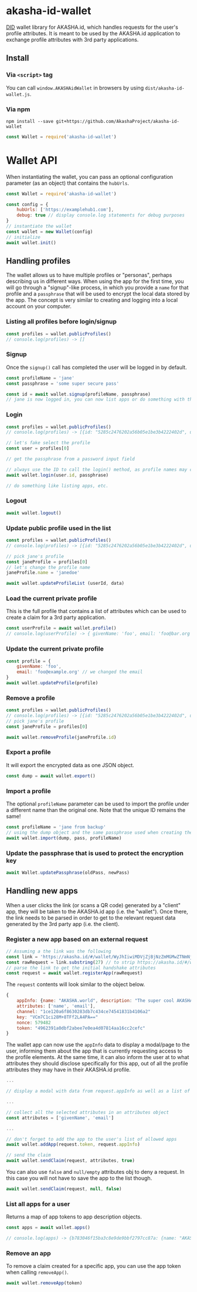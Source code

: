 # akasha-id-wallet
[DID](https://w3c-ccg.github.io/did-spec/) wallet library for AKASHA.id, which handles requests
for the user's profile attributes. It is meant to be used by the AKASHA.id application to
exchange profile attributes with 3rd party applications.

## Install

### Via `<script>` tag

You can call `window.AKASHAidWallet` in browsers by using `dist/akasha-id-wallet.js`.

### Via npm

`npm install --save git+https://github.com/AkashaProject/akasha-id-wallet`

```js
const Wallet = require('akasha-id-wallet')
```

# Wallet API

When instantiating the wallet, you can pass an optional configuration parameter (as an object)
that contains the `hubUrls`.

```js
const Wallet = require('akasha-id-wallet')

const config = {
    hubUrls: ['https://examplehub1.com'],
    debug: true // display console.log statements for debug purposes
}
// instantiate the wallet
const wallet = new Wallet(config)
// initialize
await wallet.init()
```

## Handling profiles

The wallet allows us to have multiple profiles or "personas", perhaps describing us in different ways. When using the app for the first time, you will go through a "signup"-like process, in which you provide a `name` for that profile and a `passphrase` that will be used to encrypt the local data stored by the app. The concept is very similar to creating and logging into a local account on your computer.

### Listing all profiles before login/signup

```js
const profiles = wallet.publicProfiles()
// console.log(profiles) -> []
```

### Signup

Once the `signup()` call has completed the user will be logged in by default. 

```js
const profileName = 'jane'
const passphrase = 'some super secure pass'

const id = await wallet.signup(profileName, passphrase)
// jane is now logged in, you can now list apps or do something with the profile ID
```

### Login

```js
const profiles = wallet.publicProfiles()
// console.log(profiles) -> [{id: "5285c2476202a56b05e1be3b4222402d", user: "test", picture: "https://example.org/jane.jpg"}]

// let's fake select the profile
const user = profiles[0]

// get the passphrase from a password input field

// always use the ID to call the login() method, as profile names may change in the future
await wallet.login(user.id, passphrase)

// do something like listing apps, etc.
```

### Logout

```js
await wallet.logout()
```

### Update public profile used in the list

```js
const profiles = wallet.publicProfiles()
// console.log(profiles) -> [{id: "5285c2476202a56b05e1be3b4222402d", user: "test", picture: "https://example.org/jane.jpg"}]

// pick jane's profile
const janeProfile = profiles[0]
// let's change the profile name
janeProfile.name = 'janedoe'

await wallet.updateProfileList (userId, data)
```

### Load the current private profile

This is the full profile that contains a list of attributes which can be used to create a claim
for a 3rd party application.

```js
const userProfile = await wallet.profile()
// console.log(userProfile) -> { givenName: 'foo', email: 'foo@bar.org' }
```

### Update the current private profile

```js
const profile = {
    givenName: 'foo',
    email: 'foo@example.org' // we changed the email
}
await wallet.updateProfile(profile)
```

### Remove a profile

```js
const profiles = wallet.publicProfiles()
// console.log(profiles) -> [{id: "5285c2476202a56b05e1be3b4222402d", user: "test", picture: "https://example.org/jane.jpg"}]
// pick jane's profile
const janeProfile = profiles[0]

await wallet.removeProfile(janeProfile.id)
```

### Export a profile

It will export the encrypted data as one JSON object.

```js
const dump = await wallet.export()
```

### Import a profile

The optional `profileName` parameter can be used to import the profile under a different
name than the original one. Note that the unique ID remains the same!

```js
const profileName = 'jane from backup'
// using the dump object and the same passphrase used when creating the profile above
await wallet.import(dump, pass, profileName)
```

### Update the passphrase that is used to protect the encryption key

```js
await Wallet.updatePassphrase(oldPass, newPass)
```


## Handling new apps

When a user clicks the link (or scans a QR code) generated by a "client" app, they will be taken to the AKASHA.id app (i.e. the "wallet"). Once there, the link needs to be parsed in order to get to the relevant request data generated by the 3rd party app (i.e. the client).


### Register a new app based on an external request

```js
// Assuming a the link was the following
const link = 'https://akasha.id/#/wallet/WyJhIiwiMDVjZjBjNzZmMGMwZTNmNjUwODVhYTA1YmZmODFkMGI3MmI1M2VmOSIsIkVEZUJLekpwUkoyeVhUVnVncFRTQ2c9PSIsMTY4NzQ2NF0='
const rawRequest = link.substring(27) // to strip https://akasha.id/#/wallet/
// parse the link to get the initial handshake attributes
const request = await wallet.registerApp(rawRequest)
```

The `request` contents will look similar to the object below.

```js
{
    appInfo: {name: "AKASHA.world", description: "The super cool AKASHA World app!", icon: "https://app.akasha.world/icon.png", url: "https://app.akasha.world"},
    attributes: ['name', 'email'],
    channel: "1ce120a6f8630283db7c434ce74541831b4106a2"
    key: "VCm7C1ci28M+8TFf2LA4PA=="
    nonce: 579482
    token: "4962391a0dbf2abee7e0ea4d07814aa16cc2cefc"
}
```

The wallet app can now use the `appInfo` data to display a modal/page to the user, informing them about the app that is currently requesting access to the profile elements. At the same time, it
can also inform the user at to what attributes they should disclose specifically for this app,
out of all the profile attributes they may have in their AKASHA.id profile.

```js
...

// display a modal with data from request.appInfo as well as a list of attributes

...

// collect all the selected attributes in an attributes object
const attributes = ['givenName', 'email']

...

// don't forget to add the app to the user's list of allowed apps
await wallet.addApp(request.token, request.appInfo)

// send the claim
await wallet.sendClaim(request, attributes, true) 
```

You can also use `false` and `null/empty` attributes obj to deny a request. In this case you will
not have to save the app to the list though.

```js
await wallet.sendClaim(request, null, false)
```

### List all apps for a user

Returns a map of app tokens to app description objects.

```js
const apps = await wallet.apps()

// console.log(apps) -> {b783046f15ba3c8e9de9bbf2797cc87a: {name: "AKASHA.world", description: "The super cool AKASHA World app!", icon: "https://app.akasha.world/icon.png", url: "https://app.akasha.world"}}

```

### Remove an app

To remove a claim created for a specific app, you can use the app token when calling `removeApp()`.

```js
await wallet.removeApp(token)
```